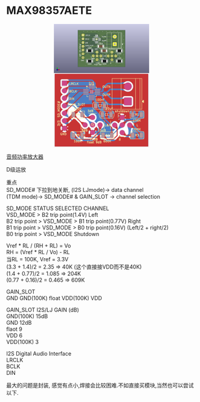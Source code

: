 # MAX98357AETE  
  
<img src="./MAX98357AETE_F.png" style="display:block; margin:auto; width:50%;" />  
<img src="./MAX98357AETE-Edge_Cuts.svg" style="display:block; margin:auto; width:50%;" />  
  
[音频功率放大器](https://www.jlc-smt.com/lcsc/detail?componentCode=C910544)  
  
D级运放  
  
重点  
SD_MODE# 下拉到地关断, (I2S LJmode)-> data channel  
(TDM mode)-> SD_MODE# & GAIN_SLOT -> channel selection  
  
SD_MODE STATUS                                      SELECTED CHANNEL  
VSD_MODE > B2 trip point(1.4V)                    Left  
B2 trip point > VSD_MODE > B1 trip point(0.77V)    Right  
B1 trip point > VSD_MODE > B0 trip point(0.16V)    (Left/2 + right/2)  
B0 trip point > VSD_MODE                            Shutdown  
  
  
Vref * RL / (RH + RL) = Vo  
RH = (Vref * RL / Vo) - RL  
当RL = 100K, Vref = 3.3V  
(3.3 + 1.4)/2 = 2.35 => 40K (这个直接接VDD而不是40K)  
(1.4 + 0.77)/2 = 1.085 => 204K  
(0.77 + 0.16)/2 = 0.465 => 609K  
  
  
GAIN_SLOT  
GND GND(100K) float VDD(100K) VDD  
  
GAIN_SLOT    I2S/LJ GAIN (dB)  
GND(100K) 15dB  
GND         12dB  
flaot       9  
VDD         6  
VDD(100K)   3  
  
I2S Digital Audio Interface  
LRCLK  
BCLK  
DIN  
  
最大的问题是封装, 感觉有点小,焊接会比较困难.不如直接买模块,当然也可以尝试以下.  
